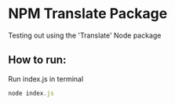 # NPM Translate Package

Testing out using the 'Translate' Node package

## How to run:
Run index.js in terminal
```javascript
node index.js
```